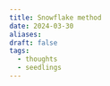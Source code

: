 ```yaml
---
title: Snowflake method
date: 2024-03-30
aliases: 
draft: false
tags:
  - thoughts
  - seedlings
---
```

